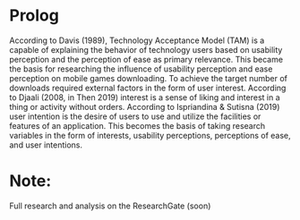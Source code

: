 # Prolog
According to Davis (1989), Technology Acceptance Model (TAM) is a capable of explaining the behavior of technology users based on usability perception and the perception of ease as primary relevance. This became the basis for researching the influence of usability perception and ease perception on mobile games downloading. To achieve the target number of downloads required external factors in the form of user interest. According to Djaali (2008, in Then 2019) interest is a sense of liking and interest in a thing or activity without orders. According to Ispriandina & Sutisna (2019) user intention is the desire of users to use and utilize the facilities or features of an application. This becomes the basis of taking research variables in the form of interests, usability perceptions, perceptions of ease, and user intentions.
# Note:
Full research and analysis on the ResearchGate (soon)

